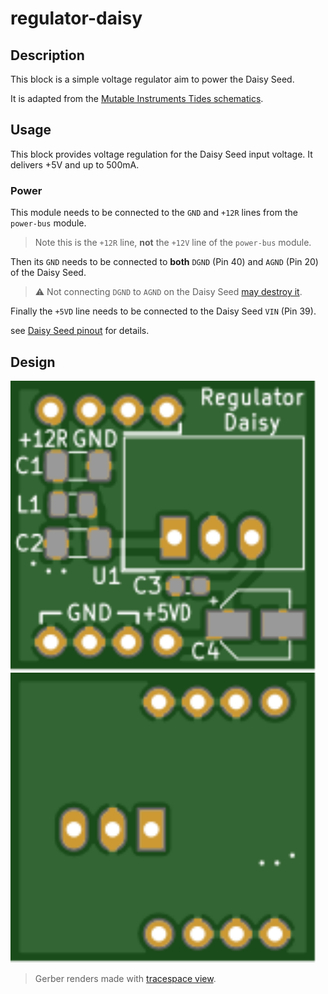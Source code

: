 # regulator-daisy

## Description

This block is a simple voltage regulator aim to power the Daisy Seed.

It is adapted from the [Mutable Instruments Tides schematics](https://mutable-instruments.net/modules/tides/downloads/tides_v40.pdf).


## Usage

This block provides voltage regulation for the Daisy Seed input voltage. It delivers +5V and
up to 500mA.

### Power

This module needs to be connected to the `GND` and `+12R` lines from the `power-bus` module.

> Note this is the `+12R` line, **not** the `+12V` line of the `power-bus` module.

Then its `GND` needs to be connected to **both** `DGND` (Pin 40) and `AGND` (Pin 20) of the
Daisy Seed.

> ⚠️ Not connecting `DGND` to `AGND` on the Daisy Seed [may destroy it](https://forum.electro-smith.com/t/externally-powering-the-seed/826). 

Finally the `+5VD` line needs to be connected to the Daisy Seed `VIN` (Pin 39).

see
[Daisy Seed pinout](https://images.squarespace-cdn.com/content/v1/58d03fdc1b10e3bf442567b8/1591827747342-HCXMM2NNR26SP5F4U2CJ/ke17ZwdGBToddI8pDm48kN5PbQBGNYbW-5Hm1pf8hRF7gQa3H78H3Y0txjaiv_0fDoOvxcdMmMKkDsyUqMSsMWxHk725yiiHCCLfrh8O1z4YTzHvnKhyp6Da-NYroOW3ZGjoBKy3azqku80C789l0kLp48N9LluBiCpBrPZntaz462IffsVrAff3VJkwKncM1HZuDnV98dfxM9yHlqFkUQ/DaisyPinoutRev4%404x.png?format=500w)
for details.


## Design

<img src="./documentation/top.svg" width="490"> <img src="./documentation/bottom.svg" width="490">

> Gerber renders made with [tracespace view](https://tracespace.io/view/).
